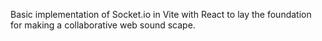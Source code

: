 Basic implementation of Socket.io in Vite with React to lay the foundation for making a collaborative web sound scape.